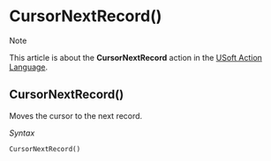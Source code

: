 # CursorNextRecord()



> [!NOTE]
> This article is about the **CursorNextRecord** action in the [USoft Action Language](/docs/Task%20flow/Action%20Language%20reference/USoft%20Action%20Language.md).

## **CursorNextRecord()**

Moves the cursor to the next record.

*Syntax*

```
CursorNextRecord()
```

 